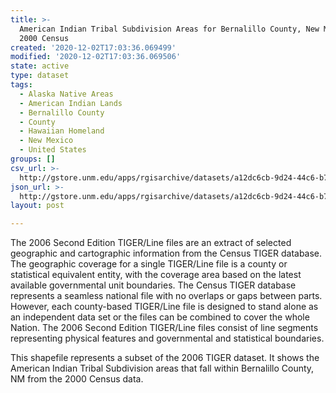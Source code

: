 ```yaml
---
title: >-
  American Indian Tribal Subdivision Areas for Bernalillo County, New Mexico,
  2000 Census
created: '2020-12-02T17:03:36.069499'
modified: '2020-12-02T17:03:36.069506'
state: active
type: dataset
tags:
  - Alaska Native Areas
  - American Indian Lands
  - Bernalillo County
  - County
  - Hawaiian Homeland
  - New Mexico
  - United States
groups: []
csv_url: >-
  http://gstore.unm.edu/apps/rgisarchive/datasets/a12dc6cb-9d24-44c6-b7a3-e84948fb3052/tgr2006se_bern_aits00.derived.csv
json_url: >-
  http://gstore.unm.edu/apps/rgisarchive/datasets/a12dc6cb-9d24-44c6-b7a3-e84948fb3052/tgr2006se_bern_aits00.derived.json
layout: post

---
```

The 2006 Second Edition  TIGER/Line files are an extract of selected geographic and cartographic information from the Census TIGER database.  The geographic coverage for a single TIGER/Line file is a county or statistical equivalent entity, with the coverage area based on the latest available governmental unit boundaries.  The Census TIGER database represents a seamless national file with no overlaps or gaps between parts.  However, each county-based TIGER/Line file is designed to stand alone as an independent data set or the files can be combined to cover the whole Nation.  The 2006 Second Edition  TIGER/Line files consist of line segments representing physical features and governmental and statistical boundaries.  

This shapefile represents a subset of the 2006 TIGER dataset. It shows the American Indian Tribal Subdivision areas that fall within Bernalillo County, NM from the 2000 Census data.
